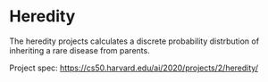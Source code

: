 # Heredity

The heredity projects calculates a discrete probability distrbution of inheriting a rare disease from parents.

Project spec: https://cs50.harvard.edu/ai/2020/projects/2/heredity/
